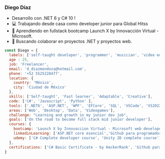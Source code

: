 ### Diego Díaz

- Desarrollo con .NET 6 y C# 10 ! 
- :computer: Trabajando desde casa como developer junior para Global Hitss
- 🌱 Aprendiendo en fullstack bootcamp Launch X by Innovacción Virtual - Microsoft.
- 👯 Buscando colaborar en proyectos .NET y proyectos web.  



```js
const Diego = {
  labels: ['self-taught developer', 'programmer', 'musician', 'video editor'],
  age : 25,
  job: 'Freelancer',
  email: 'd_diazmendoza@hotmail.com',
  phone: '+52 5525228477',
  location: {
    country: 'México',
    city: 'Ciudad de México'
  },
  skills: ['Self-taught', 'Fast learner', 'Adaptable', 'Creative'],
  code: ['C#', 'Javascript', 'Python' ],
  tools: ['.NET6', 'ASP.NET', 'WPF', 'EFCore', 'SQL', 'VSCode', 'VS2022', 'Unity'],
  areas: ['Web', 'Desktop', 'Data', 'Videogames'],
  challenge: "Learning and growth in my junior dev job",
  goals: ['On the road to become full stack mid junior developer'],
  courses: {
    bootcamp: 'Launch X by Innovaccion Virtual - Microsoft web developer bootcamp',
    linkedinLearning: ['ASP.NET core esencial','Github para programadores', '.NET6 esencial', 'LINQ con C#'],
    udemy: ['C# Complete developer course', 'Unity 2D complete course'],
  },
  certifications: ['C# Basic Certificate - by HackerRank', 'Github para desarrolladores - by LinkedInLearning'],
}
```



